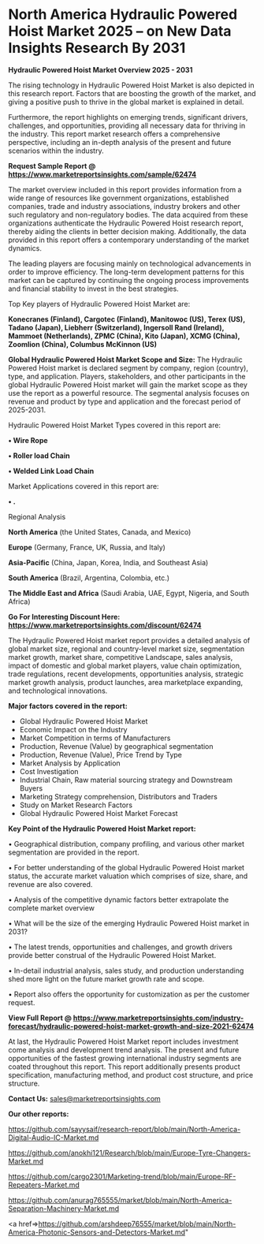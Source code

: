  # North America Hydraulic Powered Hoist Market 2025 – on New Data Insights Research By 2031

<Strong> Hydraulic Powered Hoist Market Overview 2025 - 2031</strong>

The rising technology in Hydraulic Powered Hoist Market is also depicted in this research report. Factors that are boosting the growth of the market, and giving a positive push to thrive in the global market is explained in detail.

Furthermore, the report highlights on emerging trends, significant drivers, challenges, and opportunities, providing all necessary data for thriving in the industry. This report market research offers a comprehensive perspective, including an in-depth analysis of the present and future scenarios within the industry.

<strong>Request Sample Report @ <a href=https://www.marketreportsinsights.com/sample/62474>https://www.marketreportsinsights.com/sample/62474</a></strong>

The market overview included in this report provides information from a wide range of resources like government organizations, established companies, trade and industry associations, industry brokers and other such regulatory and non-regulatory bodies. The data acquired from these organizations authenticate the Hydraulic Powered Hoist research report, thereby aiding the clients in better decision making. Additionally, the data provided in this report offers a contemporary understanding of the market dynamics.

The leading players are focusing mainly on technological advancements in order to improve efficiency. The long-term development patterns for this market can be captured by continuing the ongoing process improvements and financial stability to invest in the best strategies.

Top Key players of Hydraulic Powered Hoist Market are:

<strong>Konecranes (Finland), Cargotec (Finland), Manitowoc (US), Terex (US), Tadano (Japan), Liebherr (Switzerland), Ingersoll Rand (Ireland), Mammoet (Netherlands), ZPMC (China), Kito (Japan), XCMG (China), Zoomlion (China), Columbus McKinnon (US)</strong>

<strong><b>Global Hydraulic Powered Hoist Market Scope and Size:</b></strong>
The Hydraulic Powered Hoist market is declared segment by company, region (country), type, and application. Players, stakeholders, and other participants in the global Hydraulic Powered Hoist market will gain the market scope as they use the report as a powerful resource. The segmental analysis focuses on revenue and product by type and application and the forecast period of 2025-2031.

Hydraulic Powered Hoist Market Types covered in this report are:

<strong>• Wire Rope

• Roller load Chain

• Welded Link Load Chain</strong>

Market Applications covered in this report are:

<strong>• .</strong> 

Regional Analysis

<strong>North America</strong> (the United States, Canada, and Mexico)

<strong>Europe</strong> (Germany, France, UK, Russia, and Italy)

<strong>Asia-Pacific</strong> (China, Japan, Korea, India, and Southeast Asia)

<strong>South America</strong> (Brazil, Argentina, Colombia, etc.)

<strong>The Middle East and Africa</strong> (Saudi Arabia, UAE, Egypt, Nigeria, and South Africa)

<strong>Go For Interesting Discount Here: <a href=https://www.marketreportsinsights.com/discount/62474>https://www.marketreportsinsights.com/discount/62474</a></strong>

The Hydraulic Powered Hoist market report provides a detailed analysis of global market size, regional and country-level market size, segmentation market growth, market share, competitive Landscape, sales analysis, impact of domestic and global market players, value chain optimization, trade regulations, recent developments, opportunities analysis, strategic market growth analysis, product launches, area marketplace expanding, and technological innovations.

<strong><b>Major factors covered in the report:</b></strong>
<ul>
  <li>Global Hydraulic Powered Hoist Market </li>
  <li>Economic Impact on the Industry</li>
  <li>Market Competition in terms of Manufacturers</li>
  <li>Production, Revenue (Value) by geographical segmentation</li>
  <li>Production, Revenue (Value), Price Trend by Type</li>
  <li>Market Analysis by Application</li>
  <li>Cost Investigation</li>
  <li>Industrial Chain, Raw material sourcing strategy and Downstream Buyers</li>
  <li>Marketing Strategy comprehension, Distributors and Traders</li>
  <li>Study on Market Research Factors</li>
  <li>Global Hydraulic Powered Hoist Market Forecast</li>
</ul>

<strong><b>Key Point of the Hydraulic Powered Hoist Market report:</b></strong>

• Geographical distribution, company profiling, and various other market segmentation are provided in the report.

• For better understanding of the global Hydraulic Powered Hoist market status, the accurate market valuation which comprises of size, share, and revenue are also covered.

• Analysis of the competitive dynamic factors better extrapolate the complete market overview

• What will be the size of the emerging Hydraulic Powered Hoist market in 2031?

• The latest trends, opportunities and challenges, and growth drivers provide better construal of the Hydraulic Powered Hoist Market.

• In-detail industrial analysis, sales study, and production understanding shed more light on the future market growth rate and scope.

• Report also offers the opportunity for customization as per the customer request.

<strong><b>View Full Report @ <a href=https://www.marketreportsinsights.com/industry-forecast/hydraulic-powered-hoist-market-growth-and-size-2021-62474>https://www.marketreportsinsights.com/industry-forecast/hydraulic-powered-hoist-market-growth-and-size-2021-62474</a></b></strong>


At last, the Hydraulic Powered Hoist Market report includes investment come analysis and development trend analysis. The present and future opportunities of the fastest growing international industry segments are coated throughout this report. This report additionally presents product specification, manufacturing method, and product cost structure, and price structure.

<strong>Contact Us:</strong>
sales@marketreportsinsights.com

<strong>Our other reports:</strong>

<a href=https://github.com/sayysaif/research-report/blob/main/North-America-Digital-Audio-IC-Market.md>https://github.com/sayysaif/research-report/blob/main/North-America-Digital-Audio-IC-Market.md</a>

<a href=https://github.com/anokhi121/Research/blob/main/Europe-Tyre-Changers-Market.md>https://github.com/anokhi121/Research/blob/main/Europe-Tyre-Changers-Market.md</a>

<a href=https://github.com/cargo2301/Marketing-trend/blob/main/Europe-RF-Repeaters-Market.md>https://github.com/cargo2301/Marketing-trend/blob/main/Europe-RF-Repeaters-Market.md</a>

<a href=https://github.com/anurag765555/market/blob/main/North-America-Separation-Machinery-Market.md>https://github.com/anurag765555/market/blob/main/North-America-Separation-Machinery-Market.md</a>

<a href=>https://github.com/arshdeep76555/market/blob/main/North-America-Photonic-Sensors-and-Detectors-Market.md</a>"
